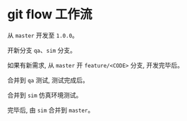 # git flow 工作流

从 `master` 开发至 `1.0.0`。

开新分支 `qa`、`sim` 分支。

如果有新需求, 从 `master` 开 `feature/<CODE>` 分支, 开发完毕后。

合并到 `qa` 测试, 测试完成后。

合并到 `sim` 仿真环境测试。

完毕后, 由 `sim` 合并到 `master`。

